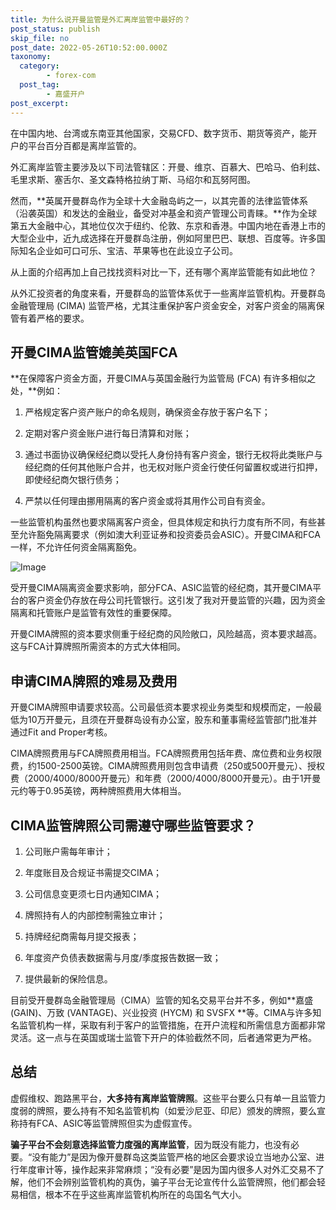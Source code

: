 ```yaml
---
title: 为什么说开曼监管是外汇离岸监管中最好的？
post_status: publish
skip_file: no
post_date: 2022-05-26T10:52:00.000Z
taxonomy:
  category:
        - forex-com
  post_tag:
        - 嘉盛开户
post_excerpt: 
---
```

在中国内地、台湾或东南亚其他国家，交易CFD、数字货币、期货等资产，能开户的平台百分百都是离岸监管的。

外汇离岸监管主要涉及以下司法管辖区：开曼、维京、百慕大、巴哈马、伯利兹、毛里求斯、塞舌尔、圣文森特格拉纳丁斯、马绍尔和瓦努阿图。

然而，**英属开曼群岛作为全球十大金融岛屿之一，以其完善的法律监管体系（沿袭英国）和发达的金融业，备受对冲基金和资产管理公司青睐。**作为全球第五大金融中心，其地位仅次于纽约、伦敦、东京和香港。中国内地在香港上市的大型企业中，近九成选择在开曼群岛注册，例如阿里巴巴、联想、百度等。许多国际知名企业如可口可乐、宝洁、苹果等也在此设立子公司。

从上面的介绍再加上自己找找资料对比一下，还有哪个离岸监管能有如此地位？

从外汇投资者的角度来看，开曼群岛的监管体系优于一些离岸监管机构。开曼群岛金融管理局 (CIMA) 监管严格，尤其注重保护客户资金安全，对客户资金的隔离保管有着严格的要求。

## 开曼CIMA监管媲美英国FCA

**在保障客户资金方面，开曼CIMA与英国金融行为监管局 (FCA) 有许多相似之处，**例如：

1. 严格规定客户资产账户的命名规则，确保资金存放于客户名下；

1. 定期对客户资金账户进行每日清算和对账；

1. 通过书面协议确保经纪商以受托人身份持有客户资金，银行无权将此类账户与经纪商的任何其他账户合并，也无权对账户资金行使任何留置权或进行扣押，即使经纪商欠银行债务；

1. 严禁以任何理由挪用隔离的客户资金或将其用作公司自有资金。

一些监管机构虽然也要求隔离客户资金，但具体规定和执行力度有所不同，有些甚至允许豁免隔离要求（例如澳大利亚证券和投资委员会ASIC）。开曼CIMA和FCA一样，不允许任何资金隔离豁免。

![Image](https://prod-files-secure.s3.us-west-2.amazonaws.com/39ed1227-6d7d-4570-be36-9ccd4a2c4241/bd849744-3fcb-4a37-8312-357962c8f065/image.png?X-Amz-Algorithm=AWS4-HMAC-SHA256&X-Amz-Content-Sha256=UNSIGNED-PAYLOAD&X-Amz-Credential=ASIAZI2LB466YZGVVQVO%2F20250607%2Fus-west-2%2Fs3%2Faws4_request&X-Amz-Date=20250607T221350Z&X-Amz-Expires=3600&X-Amz-Security-Token=IQoJb3JpZ2luX2VjEKT%2F%2F%2F%2F%2F%2F%2F%2F%2F%2FwEaCXVzLXdlc3QtMiJHMEUCIEv1hAHhpTixgsVp4FsFvRi5RYR25qT4PJdDYbb4ElWSAiEAuXOUZt8cUKbrCiYos9AVB0Kniqu4KG3GZSG2dtWrJ7Iq%2FwMIfRAAGgw2Mzc0MjMxODM4MDUiDCZKDArrXmIGAiuLpircA6h8c3bqHvhjmTxTqkiZ6DEc%2FNYfptXhvi9lnJ0FCmT37SeZcgxkbQrt4R6XUVIsh1Kr7acztUeAMgFpkLeR2n281pqWxL7StOUkQ3H4Y%2F3DRdczEmvCgAS5VOIXY9LcMCK%2FnVVdRV9F3v%2BkIdsaFqYPAsaPLs1wn0s7%2BX9%2BBBIDS%2Fs%2FDEZgIQ3f4ABfPVUXcDwitsvtIcyQ%2BN6N8esyRTuqVRHapfJU9GDYg%2FuX7jZix5eZCHDXZmPFQiYAEJqWgUn5cNYxITGSDfbvRoya3XjHOfedZEw%2FcSruk91H%2Br5ZNJ92PSnOGX8tFSOVP5h%2BkZDEo11l3BZ%2BIoXhV1xIz%2FsroFnr3d%2FnvhVy786c65toFEI2gIjtRsKOB%2FAt12%2Fyyq8rT4bdvEr8Sa91R46aRNY6uRlRNkUx7EndDTyVofeGTpKiIWc3NZOjHmqJLu8JbzC2oaJhDe%2Ba39SeF%2BkSesm6ybPTB%2FogaL%2FlbT8QA3Ye9Q56KAMDZIouhy7UxUMVDnQpvw8ilIkOW18RYc0tY2158i4NgWg1XTy6WTx%2BvB90goI1aNDWhX50OViYUWhlY4aLDoIuHuNFz4ZSApt0%2B%2Fe%2BZ9dcolISE6VPZxOvUL4KyiDdp6OH%2B7%2FTYq1uMIyxksIGOqUBPZJcq6eieDo1A967nEpwWsVn22C6%2B3S2WqLqfWAsqk%2BhUGITvlCJdUZcNVXmXKNgT5c0XYs6CxewsdGGp2Ic5w6X0unI5qhG7bWeEivK1KZTHLFO8nOXxRQNX%2FvUMTMS4f9HjeY7QochLGJOHcY%2FQ1ipLz7l3NuTOCIAOVW0PZtIGQu7dtp5iT2UX3FsI0SzfNPwD1dh1oMHbKxD%2BAbyaXWPALJ2&X-Amz-Signature=0bf80e959c1dc2928fb108ec43182cd1f91c162c3d2ce2f8e1e3fa398722fc2a&X-Amz-SignedHeaders=host&x-id=GetObject)

受开曼CIMA隔离资金要求影响，部分FCA、ASIC监管的经纪商，其开曼CIMA平台的客户资金仍存放在母公司托管银行。这引发了我对开曼监管的兴趣，因为资金隔离和托管账户是监管有效性的重要保障。

开曼CIMA牌照的资本要求侧重于经纪商的风险敞口，风险越高，资本要求越高。这与FCA计算牌照所需资本的方式大体相同。

## **申请CIMA牌照的难易及费用**

开曼CIMA牌照申请要求较高。公司最低资本要求视业务类型和规模而定，一般最低为10万开曼元，且须在开曼群岛设有办公室，股东和董事需经监管部门批准并通过Fit and Proper考核。

CIMA牌照费用与FCA牌照费用相当。FCA牌照费用包括年费、席位费和业务权限费，约1500-2500英镑。CIMA牌照费用则包含申请费（250或500开曼元）、授权费（2000/4000/8000开曼元）和年费（2000/4000/8000开曼元）。由于1开曼元约等于0.95英镑，两种牌照费用大体相当。

## CIMA监管牌照公司需遵守哪些监管要求？

1. 公司账户需每年审计；

1. 年度账目及合规证书需提交CIMA；

1. 公司信息变更须七日内通知CIMA；

1. 牌照持有人的内部控制需独立审计；

1. 持牌经纪商需每月提交报表；

1. 年度资产负债表数据需与月度/季度报告数据一致；

1. 提供最新的保险信息。

目前受开曼群岛金融管理局（CIMA）监管的知名交易平台并不多，例如**嘉盛 (GAIN)、万致 (VANTAGE)、兴业投资 (HYCM) 和 SVSFX **等。CIMA与许多知名监管机构一样，采取有利于客户的监管措施，在开户流程和所需信息方面都非常灵活。这一点与在英国或瑞士监管下开户的体验截然不同，后者通常更为严格。

## 总结

虚假维权、跑路黑平台，**大多持有离岸监管牌照**。这些平台要么只有单一且监管力度弱的牌照，要么持有不知名监管机构（如爱沙尼亚、印尼）颁发的牌照，要么宣称持有FCA、ASIC等监管牌照但实为虚假宣传。

**骗子平台不会刻意选择监管力度强的离岸监管**，因为既没有能力，也没有必要。“没有能力”是因为像开曼群岛这类监管严格的地区会要求设立当地办公室、进行年度审计等，操作起来非常麻烦；“没有必要”是因为国内很多人对外汇交易不了解，他们不会辨别监管机构的真伪，骗子平台无论宣传什么监管牌照，他们都会轻易相信，根本不在乎这些离岸监管机构所在的岛国名气大小。